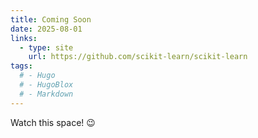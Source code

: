 ```yaml
---
title: Coming Soon
date: 2025-08-01
links:
  - type: site
    url: https://github.com/scikit-learn/scikit-learn
tags:
  # - Hugo
  # - HugoBlox
  # - Markdown
---
```


Watch this space! 😉

<!--more-->
